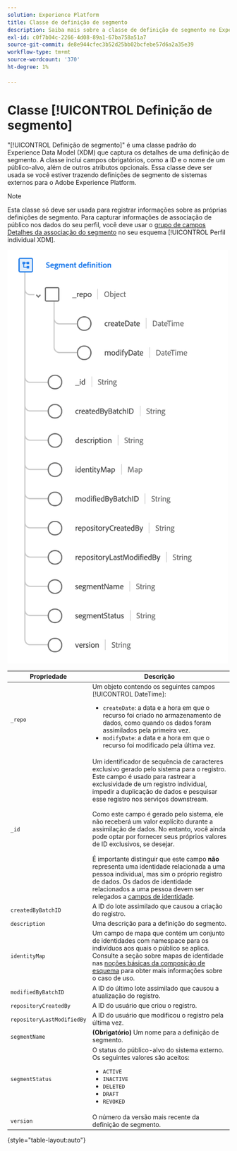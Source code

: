 ```yaml
---
solution: Experience Platform
title: Classe de definição de segmento
description: Saiba mais sobre a classe de definição de segmento no Experience Data Model (XDM).
exl-id: c0f7b04c-2266-4d08-89a1-67ba758a51a7
source-git-commit: de8e944cfec3b52d25bb02bcfebe57d6a2a35e39
workflow-type: tm+mt
source-wordcount: '370'
ht-degree: 1%

---
```


# Classe [!UICONTROL Definição de segmento]

&quot;[!UICONTROL Definição de segmento]&quot; é uma classe padrão do Experience Data Model (XDM) que captura os detalhes de uma definição de segmento. A classe inclui campos obrigatórios, como a ID e o nome de um público-alvo, além de outros atributos opcionais. Essa classe deve ser usada se você estiver trazendo definições de segmento de sistemas externos para o Adobe Experience Platform.

>[!NOTE]
>
>Esta classe só deve ser usada para registrar informações sobre as próprias definições de segmento. Para capturar informações de associação de público nos dados do seu perfil, você deve usar o [grupo de campos Detalhes da associação do segmento](../field-groups/profile/segmentation.md) no seu esquema [!UICONTROL Perfil individual XDM].

![](../images/classes/segment-definition.png)

| Propriedade | Descrição |
| --- | --- |
| `_repo` | Um objeto contendo os seguintes campos [!UICONTROL DateTime]: <ul><li>`createDate`: a data e a hora em que o recurso foi criado no armazenamento de dados, como quando os dados foram assimilados pela primeira vez.</li><li>`modifyDate`: a data e a hora em que o recurso foi modificado pela última vez.</li></ul> |
| `_id` | Um identificador de sequência de caracteres exclusivo gerado pelo sistema para o registro. Este campo é usado para rastrear a exclusividade de um registro individual, impedir a duplicação de dados e pesquisar esse registro nos serviços downstream.<br><br>Como este campo é gerado pelo sistema, ele não receberá um valor explícito durante a assimilação de dados. No entanto, você ainda pode optar por fornecer seus próprios valores de ID exclusivos, se desejar.<br><br>É importante distinguir que este campo **não** representa uma identidade relacionada a uma pessoa individual, mas sim o próprio registro de dados. Os dados de identidade relacionados a uma pessoa devem ser relegados a [campos de identidade](../schema/composition.md#identity). |
| `createdByBatchID` | A ID do lote assimilado que causou a criação do registro. |
| `description` | Uma descrição para a definição do segmento. |
| `identityMap` | Um campo de mapa que contém um conjunto de identidades com namespace para os indivíduos aos quais o público se aplica. Consulte a seção sobre mapas de identidade nas [noções básicas da composição de esquema](../schema/composition.md#identityMap) para obter mais informações sobre o caso de uso. |
| `modifiedByBatchID` | A ID do último lote assimilado que causou a atualização do registro. |
| `repositoryCreatedBy` | A ID do usuário que criou o registro. |
| `repositoryLastModifiedBy` | A ID do usuário que modificou o registro pela última vez. |
| `segmentName` | **(Obrigatório)** Um nome para a definição de segmento. |
| `segmentStatus` | O status do público-alvo do sistema externo. Os seguintes valores são aceitos: <ul><li>`ACTIVE`</li><li>`INACTIVE`</li><li>`DELETED`</li><li>`DRAFT`</li><li>`REVOKED`</li></ul> |
| `version` | O número da versão mais recente da definição de segmento. |

{style="table-layout:auto"}
